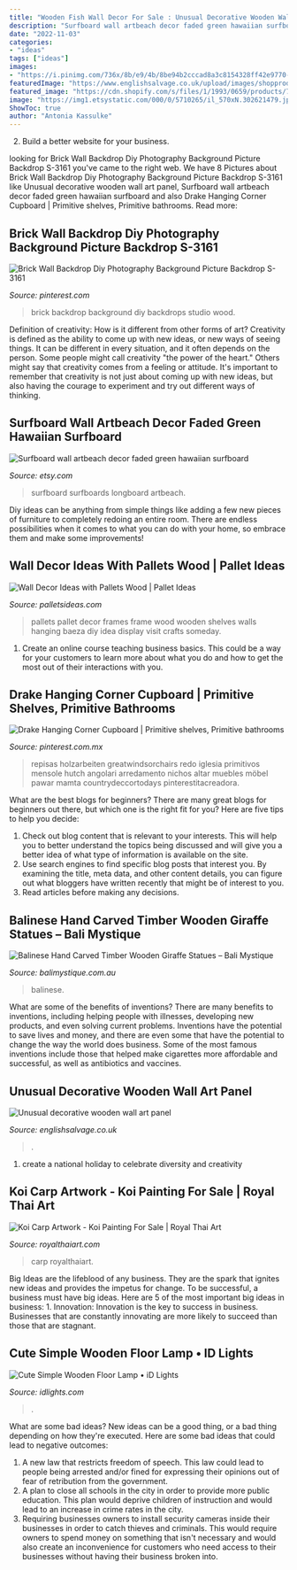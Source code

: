 ```yaml
---
title: "Wooden Fish Wall Decor For Sale : Unusual Decorative Wooden Wall Art Panel"
description: "Surfboard wall artbeach decor faded green hawaiian surfboard"
date: "2022-11-03"
categories:
- "ideas"
tags: ["ideas"]
images:
- "https://i.pinimg.com/736x/8b/e9/4b/8be94b2cccad8a3c8154328ff42e9770--country-furniture-living-room-furniture.jpg"
featuredImage: "https://www.englishsalvage.co.uk/upload/images/shopprod/unusual-decorative-wooden-wall-art-panel_28229_pic2_size3.jpg"
featured_image: "https://cdn.shopify.com/s/files/1/1993/0659/products/777_set_a_2400x.jpg?v=1569253967"
image: "https://img1.etsystatic.com/000/0/5710265/il_570xN.302621479.jpg"
ShowToc: true
author: "Antonia Kassulke"
---
```



2. Build a better website for your business. 

	

		
looking for Brick Wall Backdrop Diy Photography Background Picture Backdrop S-3161 you've came to the right web. We have 8 Pictures about Brick Wall Backdrop Diy Photography Background Picture Backdrop S-3161 like Unusual decorative wooden wall art panel, Surfboard wall artbeach decor faded green hawaiian surfboard and also Drake Hanging Corner Cupboard | Primitive shelves, Primitive bathrooms. Read more:
		
    
## Brick Wall Backdrop Diy Photography Background Picture Backdrop S-3161

<img loading=lazy src="https://i.pinimg.com/736x/ae/83/58/ae83581acc27fd30131bce26fa9eff91.jpg" onerror="this.onerror=null;this.src='https://tse2.mm.bing.net/th?id=OIP.RZN2vKo4OVPyG8_nKyQq5wHaK3&amp;pid=15.1';" alt="Brick Wall Backdrop Diy Photography Background Picture Backdrop S-3161">

_Source: pinterest.com_

>brick backdrop background diy backdrops studio wood. 

	

Definition of creativity: How is it different from other forms of art?
Creativity is defined as the ability to come up with new ideas, or new ways of seeing things. It can be different in every situation, and it often depends on the person. Some people might call creativity "the power of the heart." Others might say that creativity comes from a feeling or attitude. It's important to remember that creativity is not just about coming up with new ideas, but also having the courage to experiment and try out different ways of thinking.

    
## Surfboard Wall Artbeach Decor Faded Green Hawaiian Surfboard

<img loading=lazy src="https://img1.etsystatic.com/000/0/5710265/il_570xN.302621479.jpg" onerror="this.onerror=null;this.src='https://tse1.mm.bing.net/th?id=OIP.p36ZogdAPRSvJ5dEAiaKjwHaJ4&amp;pid=15.1';" alt="Surfboard wall artbeach decor faded green hawaiian surfboard">

_Source: etsy.com_

>surfboard surfboards longboard artbeach. 

	

Diy ideas can be anything from simple things like adding a few new pieces of furniture to completely redoing an entire room. There are endless possibilities when it comes to what you can do with your home, so embrace them and make some improvements!

    
## Wall Decor Ideas With Pallets Wood | Pallet Ideas

<img loading=lazy src="http://www.palletsideas.com/wp-content/uploads/2015/08/Pallets-Wall-Decor-Photo-Frames.jpg" onerror="this.onerror=null;this.src='https://tse4.mm.bing.net/th?id=OIP.Ld1eTqLanYpgwhuCaSJD8AHaFj&amp;pid=15.1';" alt="Wall Decor Ideas with Pallets Wood | Pallet Ideas">

_Source: palletsideas.com_

>pallets pallet decor frames frame wood wooden shelves walls hanging baeza diy idea display visit crafts someday. 

	

1) Create an online course teaching business basics. This could be a way for your customers to learn more about what you do and how to get the most out of their interactions with you.

    
## Drake Hanging Corner Cupboard | Primitive Shelves, Primitive Bathrooms

<img loading=lazy src="https://i.pinimg.com/736x/8b/e9/4b/8be94b2cccad8a3c8154328ff42e9770--country-furniture-living-room-furniture.jpg" onerror="this.onerror=null;this.src='https://tse1.mm.bing.net/th?id=OIP.Cq7rD1R2lRPIy80Roks-oQHaKX&amp;pid=15.1';" alt="Drake Hanging Corner Cupboard | Primitive shelves, Primitive bathrooms">

_Source: pinterest.com.mx_

>repisas holzarbeiten greatwindsorchairs redo iglesia primitivos mensole hutch angolari arredamento nichos altar muebles möbel pawar mamta countrydeccortodays pinterestitacreadora. 

	

What are the best blogs for beginners?
There are many great blogs for beginners out there, but which one is the right fit for you? Here are five tips to help you decide: 
1. Check out blog content that is relevant to your interests. This will help you to better understand the topics being discussed and will give you a better idea of what type of information is available on the site. 
2. Use search engines to find specific blog posts that interest you. By examining the title, meta data, and other content details, you can figure out what bloggers have written recently that might be of interest to you. 
3. Read articles before making any decisions.

    
## Balinese Hand Carved Timber Wooden Giraffe Statues – Bali Mystique

<img loading=lazy src="https://cdn.shopify.com/s/files/1/1993/0659/products/777_set_a_2400x.jpg?v=1569253967" onerror="this.onerror=null;this.src='https://tse4.mm.bing.net/th?id=OIP._1bTi6SrHWILsVKKw7SK6QHaK3&amp;pid=15.1';" alt="Balinese Hand Carved Timber Wooden Giraffe Statues – Bali Mystique">

_Source: balimystique.com.au_

>balinese. 

	

What are some of the benefits of inventions?
There are many benefits to inventions, including helping people with illnesses, developing new products, and even solving current problems. Inventions have the potential to save lives and money, and there are even some that have the potential to change the way the world does business. Some of the most famous inventions include those that helped make cigarettes more affordable and successful, as well as antibiotics and vaccines.

    
## Unusual Decorative Wooden Wall Art Panel

<img loading=lazy src="https://www.englishsalvage.co.uk/upload/images/shopprod/unusual-decorative-wooden-wall-art-panel_28229_pic2_size3.jpg" onerror="this.onerror=null;this.src='https://tse3.mm.bing.net/th?id=OIP.nnQWpq1-sFaMel_aX2AntQHaLH&amp;pid=15.1';" alt="Unusual decorative wooden wall art panel">

_Source: englishsalvage.co.uk_

>. 

	

1. create a national holiday to celebrate diversity and creativity

    
## Koi Carp Artwork - Koi Painting For Sale | Royal Thai Art

<img loading=lazy src="https://royalthaiart.com/wp-content/uploads/2020/07/buy-koi-carp-artwork-for-sale-765x1024.jpg" onerror="this.onerror=null;this.src='https://tse2.mm.bing.net/th?id=OIP.wH68hR-vv3UlNiWTP3GjRgHaJ6&amp;pid=15.1';" alt="Koi Carp Artwork - Koi Painting For Sale | Royal Thai Art">

_Source: royalthaiart.com_

>carp royalthaiart. 

	

Big Ideas are the lifeblood of any business. They are the spark that ignites new ideas and provides the impetus for change. To be successful, a business must have big ideas. Here are 5 of the most important big ideas in business: 1. Innovation: Innovation is the key to success in business. Businesses that are constantly innovating are more likely to succeed than those that are stagnant. 
    
## Cute Simple Wooden Floor Lamp • ID Lights

<img loading=lazy src="https://www.idlights.com/wp-content/uploads/2015/12/Cute-Simple-Wooden-Floor-Lamp.jpg" onerror="this.onerror=null;this.src='https://tse4.mm.bing.net/th?id=OIP.S7sewN7-qVrN0rm-CCiINwHaLH&amp;pid=15.1';" alt="Cute Simple Wooden Floor Lamp • iD Lights">

_Source: idlights.com_

>. 

	

What are some bad ideas?
New ideas can be a good thing, or a bad thing depending on how they're executed. Here are some bad ideas that could lead to negative outcomes: 
1. A new law that restricts freedom of speech. This law could lead to people being arrested and/or fined for expressing their opinions out of fear of retribution from the government. 
2. A plan to close all schools in the city in order to provide more public education. This plan would deprive children of instruction and would lead to an increase in crime rates in the city. 
3. Requiring businesses owners to install security cameras inside their businesses in order to catch thieves and criminals. This would require owners to spend money on something that isn't necessary and would also create an inconvenience for customers who need access to their businesses without having their business broken into. 

